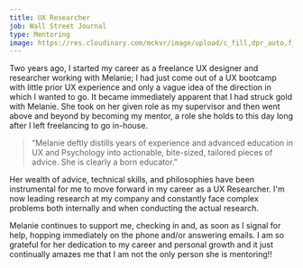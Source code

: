 ```yaml
---
title: UX Researcher
job: Wall Street Journal
type: Mentoring
image: https://res.cloudinary.com/mckvr/image/upload/c_fill,dpr_auto,f_auto,h_600,q_auto,w_480/v1591973884/testimonial-4_vkcmum.jpg
---
```

Two years ago, I started my career as a freelance UX designer and researcher working with Melanie; I had just come out of a UX bootcamp with little prior UX experience and only a vague idea of the direction in which I wanted to go. It became immediately apparent that I had struck gold with Melanie. She took on her given role as my supervisor and then went above and beyond by becoming my mentor, a role she holds to this day long after I left freelancing to go in-house.

> “Melanie deftly distills years of experience and advanced education in UX and Psychology into actionable, bite-sized, tailored pieces of advice. She is clearly a born educator.”

Her wealth of advice, technical skills, and philosophies have been instrumental for me to move forward in my career as a UX Researcher. I'm now leading research at my company and constantly face complex problems both internally and when conducting the actual research.

Melanie continues to support me, checking in and, as soon as I signal for help, hopping immediately on the phone and/or answering emails. I am so grateful for her dedication to my career and personal growth and it just continually amazes me that I am not the only person she is mentoring!!